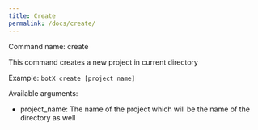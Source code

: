 ```yaml
---
title: Create
permalink: /docs/create/
---
```


Command name: create

This command creates a new project in current directory

Example: `botX create [project name]`

Available arguments: 

* project_name: The name of the project which will be the name of the directory as well


